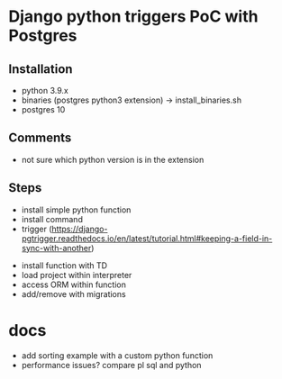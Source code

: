 # Django python triggers PoC with Postgres

## Installation

- python 3.9.x
- binaries (postgres python3 extension) -> install_binaries.sh
- postgres 10

## Comments

- not sure which python version is in the extension

## Steps
+ install simple python function
+ install command
+ trigger (https://django-pgtrigger.readthedocs.io/en/latest/tutorial.html#keeping-a-field-in-sync-with-another)
- install function with TD
- load project within interpreter
- access ORM within function
- add/remove with migrations

# docs 

- add sorting example with a custom python function
- performance issues? compare pl sql and python
